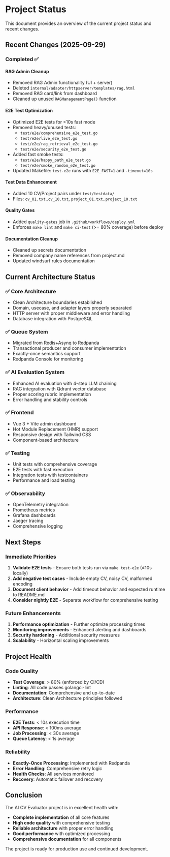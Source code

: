 # Project Status

This document provides an overview of the current project status and recent changes.

## Recent Changes (2025-09-29)

### Completed ✅

#### RAG Admin Cleanup
- Removed RAG Admin functionality (UI + server)
- Deleted `internal/adapter/httpserver/templates/rag.html`
- Removed RAG card/link from dashboard
- Cleaned up unused `RAGManagementPage()` function

#### E2E Test Optimization
- Optimized E2E tests for <10s fast mode
- Removed heavy/unused tests:
  - `test/e2e/comprehensive_e2e_test.go`
  - `test/e2e/live_e2e_test.go`
  - `test/e2e/rag_retrieval_e2e_test.go`
  - `test/e2e/security_e2e_test.go`
- Added fast smoke tests:
  - `test/e2e/happy_path_e2e_test.go`
  - `test/e2e/smoke_random_e2e_test.go`
- Updated Makefile: `test-e2e` runs with `E2E_FAST=1` and `-timeout=10s`

#### Test Data Enhancement
- Added 10 CV/Project pairs under `test/testdata/`
- Files: `cv_01.txt`..`cv_10.txt`, `project_01.txt`..`project_10.txt`

#### Quality Gates
- Added `quality-gates` job in `.github/workflows/deploy.yml`
- Enforces `make lint` and `make ci-test` (>= 80% coverage) before deploy

#### Documentation Cleanup
- Cleaned up secrets documentation
- Removed company name references from project.md
- Updated windsurf rules documentation

## Current Architecture Status

### ✅ Core Architecture
- Clean Architecture boundaries established
- Domain, usecase, and adapter layers properly separated
- HTTP server with proper middleware and error handling
- Database integration with PostgreSQL

### ✅ Queue System
- Migrated from Redis+Asynq to Redpanda
- Transactional producer and consumer implementation
- Exactly-once semantics support
- Redpanda Console for monitoring

### ✅ AI Evaluation System
- Enhanced AI evaluation with 4-step LLM chaining
- RAG integration with Qdrant vector database
- Proper scoring rubric implementation
- Error handling and stability controls

### ✅ Frontend
- Vue 3 + Vite admin dashboard
- Hot Module Replacement (HMR) support
- Responsive design with Tailwind CSS
- Component-based architecture

### ✅ Testing
- Unit tests with comprehensive coverage
- E2E tests with fast execution
- Integration tests with testcontainers
- Performance and load testing

### ✅ Observability
- OpenTelemetry integration
- Prometheus metrics
- Grafana dashboards
- Jaeger tracing
- Comprehensive logging

## Next Steps

### Immediate Priorities
1. **Validate E2E tests** - Ensure both tests run via `make test-e2e` (≤10s locally)
2. **Add negative test cases** - Include empty CV, noisy CV, malformed encoding
3. **Document client behavior** - Add timeout behavior and expected runtime to README.md
4. **Consider nightly E2E** - Separate workflow for comprehensive testing

### Future Enhancements
1. **Performance optimization** - Further optimize processing times
2. **Monitoring improvements** - Enhanced alerting and dashboards
3. **Security hardening** - Additional security measures
4. **Scalability** - Horizontal scaling improvements

## Project Health

### Code Quality
- **Test Coverage**: > 80% (enforced by CI/CD)
- **Linting**: All code passes golangci-lint
- **Documentation**: Comprehensive and up-to-date
- **Architecture**: Clean Architecture principles followed

### Performance
- **E2E Tests**: < 10s execution time
- **API Response**: < 100ms average
- **Job Processing**: < 30s average
- **Queue Latency**: < 1s average

### Reliability
- **Exactly-Once Processing**: Implemented with Redpanda
- **Error Handling**: Comprehensive retry logic
- **Health Checks**: All services monitored
- **Recovery**: Automatic failover and recovery

## Conclusion

The AI CV Evaluator project is in excellent health with:
- **Complete implementation** of all core features
- **High code quality** with comprehensive testing
- **Reliable architecture** with proper error handling
- **Good performance** with optimized processing
- **Comprehensive documentation** for all components

The project is ready for production use and continued development.
